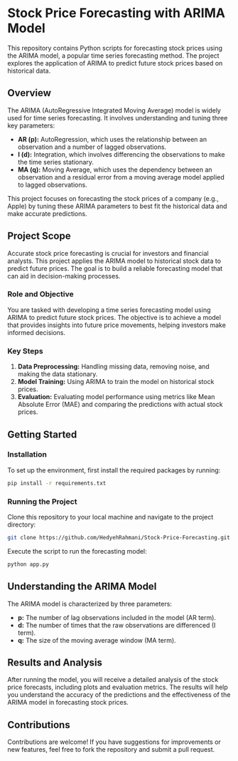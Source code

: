 
# Stock Price Forecasting with ARIMA Model

This repository contains Python scripts for forecasting stock prices using the ARIMA model, a popular time series forecasting method. The project explores the application of ARIMA to predict future stock prices based on historical data.

## Overview

The ARIMA (AutoRegressive Integrated Moving Average) model is widely used for time series forecasting. It involves understanding and tuning three key parameters:

- **AR (p):** AutoRegression, which uses the relationship between an observation and a number of lagged observations.
- **I (d):** Integration, which involves differencing the observations to make the time series stationary.
- **MA (q):** Moving Average, which uses the dependency between an observation and a residual error from a moving average model applied to lagged observations.

This project focuses on forecasting the stock prices of a company (e.g., Apple) by tuning these ARIMA parameters to best fit the historical data and make accurate predictions.

## Project Scope

Accurate stock price forecasting is crucial for investors and financial analysts. This project applies the ARIMA model to historical stock data to predict future prices. The goal is to build a reliable forecasting model that can aid in decision-making processes.

### Role and Objective

You are tasked with developing a time series forecasting model using ARIMA to predict future stock prices. The objective is to achieve a model that provides insights into future price movements, helping investors make informed decisions.

### Key Steps

1. **Data Preprocessing:** Handling missing data, removing noise, and making the data stationary.
2. **Model Training:** Using ARIMA to train the model on historical stock prices.
3. **Evaluation:** Evaluating model performance using metrics like Mean Absolute Error (MAE) and comparing the predictions with actual stock prices.

## Getting Started

### Installation

To set up the environment, first install the required packages by running:

```bash
pip install -r requirements.txt
```

### Running the Project

Clone this repository to your local machine and navigate to the project directory:

```bash
git clone https://github.com/HedyehRahmani/Stock-Price-Forecasting.git
```

Execute the script to run the forecasting model:

```bash
python app.py
```

## Understanding the ARIMA Model

The ARIMA model is characterized by three parameters:

- **p:** The number of lag observations included in the model (AR term).
- **d:** The number of times that the raw observations are differenced (I term).
- **q:** The size of the moving average window (MA term).

## Results and Analysis

After running the model, you will receive a detailed analysis of the stock price forecasts, including plots and evaluation metrics. The results will help you understand the accuracy of the predictions and the effectiveness of the ARIMA model in forecasting stock prices.

## Contributions

Contributions are welcome! If you have suggestions for improvements or new features, feel free to fork the repository and submit a pull request.
